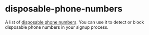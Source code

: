 # disposable-phone-numbers
A list of [disposable phone numbers](https://en.wikipedia.org/wiki/Disposable_numbers). You can use it to detect or block disposable phone numbers in your signup process.
